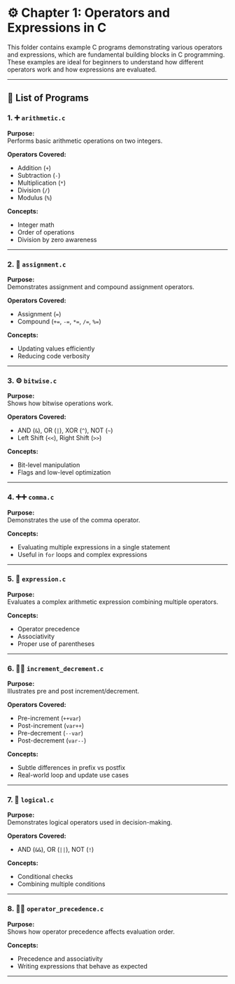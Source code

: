 
# ⚙️ Chapter 1: Operators and Expressions in C

This folder contains example C programs demonstrating various operators and expressions, which are fundamental building blocks in C programming. These examples are ideal for beginners to understand how different operators work and how expressions are evaluated.

---

## 📂 List of Programs


### 1. ➕ `arithmetic.c`
**Purpose:**  
Performs basic arithmetic operations on two integers.

**Operators Covered:**  
- Addition (`+`)  
- Subtraction (`-`)  
- Multiplication (`*`)  
- Division (`/`)  
- Modulus (`%`)

**Concepts:**  
- Integer math  
- Order of operations  
- Division by zero awareness

---

### 2. 📝 `assignment.c`
**Purpose:**  
Demonstrates assignment and compound assignment operators.

**Operators Covered:**  
- Assignment (`=`)  
- Compound (`+=`, `-=`, `*=`, `/=`, `%=`)

**Concepts:**  
- Updating values efficiently  
- Reducing code verbosity

---

### 3. ⚙️ `bitwise.c`
**Purpose:**  
Shows how bitwise operations work.

**Operators Covered:**  
- AND (`&`), OR (`|`), XOR (`^`), NOT (`~`)  
- Left Shift (`<<`), Right Shift (`>>`)

**Concepts:**  
- Bit-level manipulation  
- Flags and low-level optimization

---

### 4. ➕➕ `comma.c`
**Purpose:**  
Demonstrates the use of the comma operator.

**Concepts:**  
- Evaluating multiple expressions in a single statement  
- Useful in `for` loops and complex expressions

---

### 5. 🧮 `expression.c`
**Purpose:**  
Evaluates a complex arithmetic expression combining multiple operators.

**Concepts:**  
- Operator precedence  
- Associativity  
- Proper use of parentheses

---

### 6. 🔼🔽 `increment_decrement.c`
**Purpose:**  
Illustrates pre and post increment/decrement.

**Operators Covered:**  
- Pre-increment (`++var`)  
- Post-increment (`var++`)  
- Pre-decrement (`--var`)  
- Post-decrement (`var--`)

**Concepts:**  
- Subtle differences in prefix vs postfix  
- Real-world loop and update use cases

---

### 7. 🧠 `logical.c`
**Purpose:**  
Demonstrates logical operators used in decision-making.

**Operators Covered:**  
- AND (`&&`), OR (`||`), NOT (`!`)

**Concepts:**  
- Conditional checks  
- Combining multiple conditions

---

### 8. 🧮📐 `operator_precedence.c`
**Purpose:**  
Shows how operator precedence affects evaluation order.

**Concepts:**  
- Precedence and associativity  
- Writing expressions that behave as expected

---
